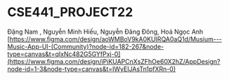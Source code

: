 # CSE441_PROJECT22
Đặng Nam , Nguyễn Minh Hiếu,  Nguyễn Đăng Đông, Hoả Ngọc Anh
[https://www.figma.com/design/aoWMBoV9kA0KUIRQA0aQ1d/Musium---Music-App-UI-(Community)?node-id=182-267&node-type=canvas&t=qIxNc482G5GYfPxj-0](https://www.figma.com/design/iPiKUAPCnXsZFhOe60X2hZ/AppDesign?node-id=1-3&node-type=canvas&t=IWyEIJAsTn1pfXRn-0)
